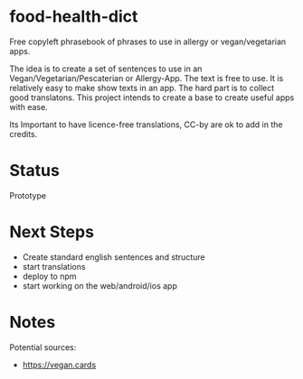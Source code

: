 # food-health-dict
Free copyleft phrasebook of phrases to use in allergy or vegan/vegetarian apps. 

The idea is to create a set of sentences to use in an Vegan/Vegetarian/Pescaterian or Allergy-App. The text is free to use. It is relatively easy to make show texts in an app. The hard part is to collect good translatons. This project intends to create a base to create useful apps with ease. 

Its Important to have licence-free translations, CC-by are ok to add in the credits. 

# Status
Prototype

# Next Steps
* Create standard english sentences and structure
* start translations
* deploy to npm
* start working on the web/android/ios app


# Notes
Potential sources:
- https://vegan.cards
